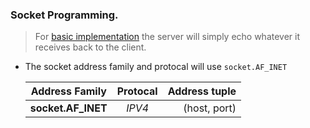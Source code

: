 ### Socket Programming.

> For [basic implementation](https://github.com/blac-siren/Build_X/tree/master/sockets/basic) the server will simply echo whatever it receives back to the client.
- The socket address family and protocal will use `socket.AF_INET`

    | Address Family  | Protocal      | Address tuple   |
    | ----------------|:-------------:| ---------------:|
    | __socket.AF_INET__| *IPV4*        | (host, port)    |